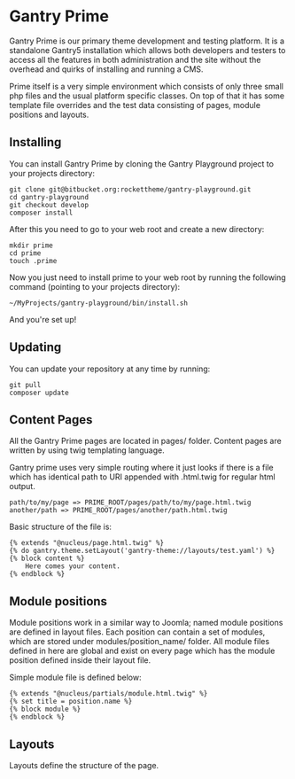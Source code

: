 Gantry Prime
============

Gantry Prime is our primary theme development and testing platform. It is a standalone Gantry5 installation which allows both developers and testers to access all the features in both administration and the site without the overhead and quirks of installing and running a CMS.

Prime itself is a very simple environment which consists of only three small php files and the usual platform specific classes. On top of that it has some template file overrides and the test data consisting of pages, module positions and layouts.

## Installing

You can install Gantry Prime by cloning the Gantry Playground project to your projects directory:

    git clone git@bitbucket.org:rockettheme/gantry-playground.git
    cd gantry-playground
    git checkout develop
    composer install

After this you need to go to your web root and create a new directory:

    mkdir prime
    cd prime
    touch .prime

Now you just need to install prime to your web root by running the following command (pointing to your projects directory):

    ~/MyProjects/gantry-playground/bin/install.sh

And you're set up!

## Updating

You can update your repository at any time by running:

    git pull
    composer update

## Content Pages

All the Gantry Prime pages are located in pages/ folder. Content pages are written by using twig templating language.

Gantry prime uses very simple routing where it just looks if there is a file which has identical path to URI appended with .html.twig for regular html output.

    path/to/my/page => PRIME_ROOT/pages/path/to/my/page.html.twig
    another/path => PRIME_ROOT/pages/another/path.html.twig

Basic structure of the file is:

    {% extends "@nucleus/page.html.twig" %}
    {% do gantry.theme.setLayout('gantry-theme://layouts/test.yaml') %}
    {% block content %}
        Here comes your content.
    {% endblock %}

## Module positions

Module positions work in a similar way to Joomla; named module positions are defined in layout files. Each position can contain a set of modules, which are stored under modules/position_name/ folder. All module files defined in here are global and exist on every page which has the module position defined inside their layout file.

Simple module file is defined below:

    {% extends "@nucleus/partials/module.html.twig" %}
    {% set title = position.name %}
    {% block module %}
    {% endblock %}

## Layouts

Layouts define the structure of the page.

